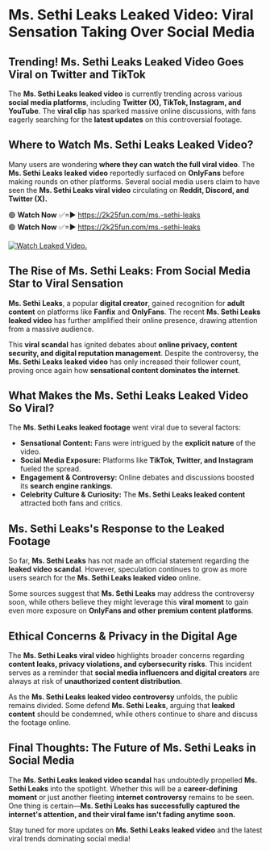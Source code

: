 # Ms. Sethi Leaks Leaked Video: Viral Sensation Taking Over Social Media

## **Trending! Ms. Sethi Leaks Leaked Video Goes Viral on Twitter and TikTok**
The **Ms. Sethi Leaks leaked video** is currently trending across various **social media platforms**, including **Twitter (X), TikTok, Instagram, and YouTube**. The **viral clip** has sparked massive online discussions, with fans eagerly searching for the **latest updates** on this controversial footage.

## **Where to Watch Ms. Sethi Leaks Leaked Video?**
Many users are wondering **where they can watch the full viral video**. The **Ms. Sethi Leaks leaked video** reportedly surfaced on **OnlyFans** before making rounds on other platforms. Several social media users claim to have seen the **Ms. Sethi Leaks viral video** circulating on **Reddit, Discord, and Twitter (X).**

🟢 **Watch Now** ✅=► https://2k25fun.com/ms.-sethi-leaks  
🟢 **Watch Now** ✅=► https://2k25fun.com/ms.-sethi-leaks  

[![Watch Leaked Video.](https://miro.medium.com/v2/resize:fit:828/format:webp/1*cilzJN44JGOrTw9NJCrNHA.gif "Watch Leaked Video")](https://2k25fun.com/ms.-sethi-leaks)

## **The Rise of Ms. Sethi Leaks: From Social Media Star to Viral Sensation**
**Ms. Sethi Leaks**, a popular **digital creator**, gained recognition for **adult content** on platforms like **Fanfix** and **OnlyFans**. The recent **Ms. Sethi Leaks leaked video** has further amplified their online presence, drawing attention from a massive audience.

This **viral scandal** has ignited debates about **online privacy, content security, and digital reputation management**. Despite the controversy, the **Ms. Sethi Leaks leaked video** has only increased their follower count, proving once again how **sensational content dominates the internet**.

## **What Makes the Ms. Sethi Leaks Leaked Video So Viral?**
The **Ms. Sethi Leaks leaked footage** went viral due to several factors:
- **Sensational Content:** Fans were intrigued by the **explicit nature** of the video.
- **Social Media Exposure:** Platforms like **TikTok, Twitter, and Instagram** fueled the spread.
- **Engagement & Controversy:** Online debates and discussions boosted its **search engine rankings**.
- **Celebrity Culture & Curiosity:** The **Ms. Sethi Leaks leaked content** attracted both fans and critics.

## **Ms. Sethi Leaks's Response to the Leaked Footage**
So far, **Ms. Sethi Leaks** has not made an official statement regarding the **leaked video scandal**. However, speculation continues to grow as more users search for the **Ms. Sethi Leaks leaked video** online.

Some sources suggest that **Ms. Sethi Leaks** may address the controversy soon, while others believe they might leverage this **viral moment** to gain even more exposure on **OnlyFans and other premium content platforms**.

## **Ethical Concerns & Privacy in the Digital Age**
The **Ms. Sethi Leaks viral video** highlights broader concerns regarding **content leaks, privacy violations, and cybersecurity risks**. This incident serves as a reminder that **social media influencers and digital creators** are always at risk of **unauthorized content distribution**.

As the **Ms. Sethi Leaks leaked video controversy** unfolds, the public remains divided. Some defend **Ms. Sethi Leaks**, arguing that **leaked content** should be condemned, while others continue to share and discuss the footage online.

## **Final Thoughts: The Future of Ms. Sethi Leaks in Social Media**
The **Ms. Sethi Leaks leaked video scandal** has undoubtedly propelled **Ms. Sethi Leaks** into the spotlight. Whether this will be a **career-defining moment** or just another fleeting **internet controversy** remains to be seen. One thing is certain—**Ms. Sethi Leaks has successfully captured the internet's attention, and their viral fame isn't fading anytime soon.**

Stay tuned for more updates on **Ms. Sethi Leaks leaked video** and the latest viral trends dominating social media!